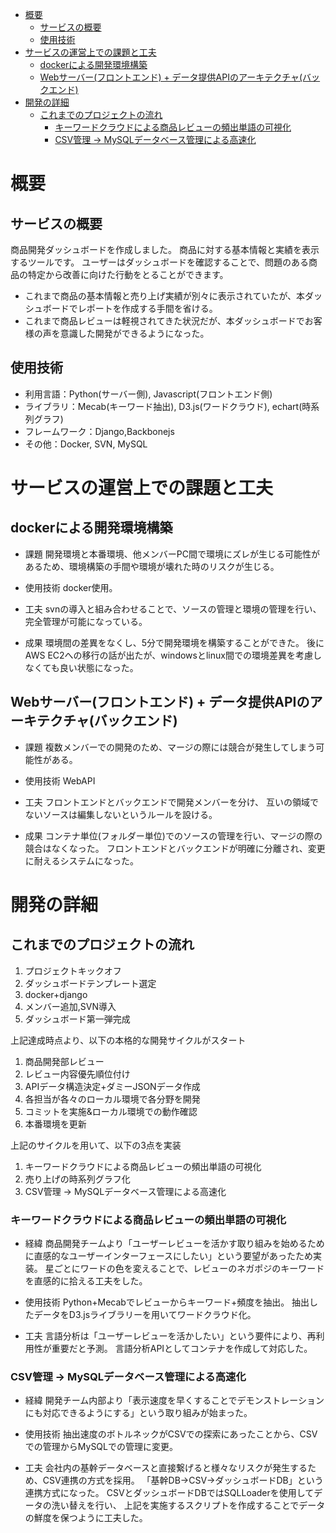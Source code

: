 

- [概要](#概要)
  - [サービスの概要](#サービスの概要)
  - [使用技術](#使用技術)
- [サービスの運営上での課題と工夫](#サービスの運営上での課題と工夫)
  - [dockerによる開発環境構築](#dockerによる開発環境構築)
  - [Webサーバー(フロントエンド) + データ提供APIのアーキテクチャ(バックエンド)](#webサーバーフロントエンド--データ提供apiのアーキテクチャバックエンド)
- [開発の詳細](#開発の詳細)
  - [これまでのプロジェクトの流れ](#これまでのプロジェクトの流れ)
    - [キーワードクラウドによる商品レビューの頻出単語の可視化](#キーワードクラウドによる商品レビューの頻出単語の可視化)
    - [CSV管理 → MySQLデータベース管理による高速化](#csv管理--mysqlデータベース管理による高速化)



# 概要

## サービスの概要

商品開発ダッシュボードを作成しました。
商品に対する基本情報と実績を表示するツールです。
ユーザーはダッシュボードを確認することで、問題のある商品の特定から改善に向けた行動をとることができます。
- これまで商品の基本情報と売り上げ実績が別々に表示されていたが、本ダッシュボードでレポートを作成する手間を省ける。
- これまで商品レビューは軽視されてきた状況だが、本ダッシュボードでお客様の声を意識した開発ができるようになった。

## 使用技術

- 利用言語：Python(サーバー側), Javascript(フロントエンド側)
- ライブラリ：Mecab(キーワード抽出), D3.js(ワードクラウド), echart(時系列グラフ)
- フレームワーク：Django,Backbonejs
- その他：Docker, SVN, MySQL



# サービスの運営上での課題と工夫

## dockerによる開発環境構築

- 課題
開発環境と本番環境、他メンバーPC間で環境にズレが生じる可能性があるため、環境構築の手間や環境が壊れた時のリスクが生じる。

- 使用技術
docker使用。

- 工夫
svnの導入と組み合わせることで、ソースの管理と環境の管理を行い、完全管理が可能になっている。

- 成果
環境間の差異をなくし、5分で開発環境を構築することができた。
後にAWS EC2への移行の話が出たが、windowsとlinux間での環境差異を考慮しなくても良い状態になった。



## Webサーバー(フロントエンド) + データ提供APIのアーキテクチャ(バックエンド)

- 課題
複数メンバーでの開発のため、マージの際には競合が発生してしまう可能性がある。

- 使用技術
WebAPI

- 工夫
フロントエンドとバックエンドで開発メンバーを分け、
互いの領域でないソースは編集しないというルールを設ける。

- 成果
コンテナ単位(フォルダー単位)でのソースの管理を行い、マージの際の競合はなくなった。
フロントエンドとバックエンドが明確に分離され、変更に耐えるシステムになった。





# 開発の詳細

## これまでのプロジェクトの流れ

1. プロジェクトキックオフ
2. ダッシュボードテンプレート選定
3. docker+django
4. メンバー追加,SVN導入
5. ダッシュボード第一弾完成

上記達成時点より、以下の本格的な開発サイクルがスタート

1. 商品開発部レビュー
2. レビュー内容優先順位付け
3. APIデータ構造決定+ダミーJSONデータ作成
4. 各担当が各々のローカル環境で各分野を開発
5. コミットを実施&ローカル環境での動作確認
6. 本番環境を更新

上記のサイクルを用いて、以下の3点を実装
1. キーワードクラウドによる商品レビューの頻出単語の可視化
2. 売り上げの時系列グラフ化
3. CSV管理 → MySQLデータベース管理による高速化


### キーワードクラウドによる商品レビューの頻出単語の可視化

- 経緯
商品開発チームより「ユーザーレビューを活かす取り組みを始めるために直感的なユーザーインターフェースにしたい」という要望があったため実装。
星ごとにワードの色を変えることで、レビューのネガポジのキーワードを直感的に拾える工夫をした。

- 使用技術
Python+Mecabでレビューからキーワード+頻度を抽出。
抽出したデータをD3.jsライブラリーを用いてワードクラウド化。

- 工夫
言語分析は「ユーザーレビューを活かしたい」という要件により、再利用性が重要だと予測。
言語分析APIとしてコンテナを作成して対応した。


### CSV管理 → MySQLデータベース管理による高速化

- 経緯
開発チーム内部より「表示速度を早くすることでデモンストレーションにも対応できるようにする」という取り組みが始まった。

- 使用技術
抽出速度のボトルネックがCSVでの探索にあったことから、CSVでの管理からMySQLでの管理に変更。

- 工夫
会社内の基幹データベースと直接繋げると様々なリスクが発生するため、CSV連携の方式を採用。
「基幹DB→CSV→ダッシュボードDB」という連携方式になった。
CSVとダッシュボードDBではSQLLoaderを使用してデータの洗い替えを行い、
上記を実施するスクリプトを作成することでデータの鮮度を保つように工夫した。





